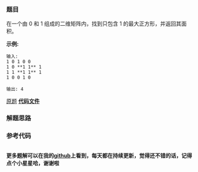 ### 题目
在一个由 0 和 1 组成的二维矩阵内，找到只包含 1 的最大正方形，并返回其面积。

**示例:**

    
    
    输入:
    1 0 1 0 0
    1 0 **1 1** 1
    1 1 **1 1** 1
    1 0 0 1 0
    
    输出: 4

[原题](https://leetcode-cn.com/problems/maximal-square/)    **[代码文件]()**


### 解题思路




### 参考代码

```go


```




**更多题解可以在我的[github](https://github.com/LZH139/leetcode_Go)上看到，每天都在持续更新，觉得还不错的话，记得点个小星星哈，谢谢啦**
